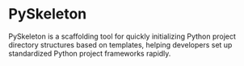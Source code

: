 
# PySkeleton

PySkeleton is a scaffolding tool for quickly initializing Python project directory structures based on templates, helping developers set up standardized Python project frameworks rapidly.
